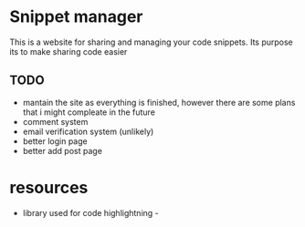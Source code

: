 # Snippet manager
This is a website for sharing and managing your code snippets.
Its purpose its to make sharing code easier

## TODO
* mantain the site as everything is finished, however there are some plans that i might compleate in the future
* comment system
* email verification system (unlikely)
* better login page
* better add post page
# resources
* library used for code highlightning - [](htttps://highlightjs.org)